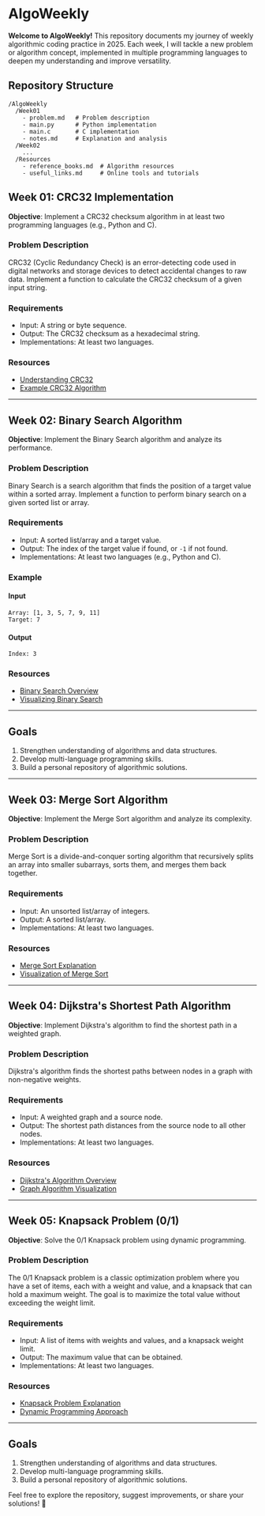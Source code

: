 # AlgoWeekly

**Welcome to AlgoWeekly!** This repository documents my journey of weekly algorithmic coding practice in 2025. Each week, I will tackle a new problem or algorithm concept, implemented in multiple programming languages to deepen my understanding and improve versatility.

## Repository Structure
```
/AlgoWeekly
  /Week01
    - problem.md   # Problem description
    - main.py      # Python implementation
    - main.c       # C implementation
    - notes.md     # Explanation and analysis
  /Week02
    ...
  /Resources
    - reference_books.md  # Algorithm resources
    - useful_links.md     # Online tools and tutorials
```

## Week 01: CRC32 Implementation
**Objective**: Implement a CRC32 checksum algorithm in at least two programming languages (e.g., Python and C).

### Problem Description
CRC32 (Cyclic Redundancy Check) is an error-detecting code used in digital networks and storage devices to detect accidental changes to raw data. Implement a function to calculate the CRC32 checksum of a given input string.

### Requirements
- Input: A string or byte sequence.
- Output: The CRC32 checksum as a hexadecimal string.
- Implementations: At least two languages.

### Resources
- [Understanding CRC32](https://en.wikipedia.org/wiki/Cyclic_redundancy_check)
- [Example CRC32 Algorithm](https://www.ietf.org/rfc/rfc1952.txt)

---

## Week 02: Binary Search Algorithm
**Objective**: Implement the Binary Search algorithm and analyze its performance.

### Problem Description
Binary Search is a search algorithm that finds the position of a target value within a sorted array. Implement a function to perform binary search on a given sorted list or array.

### Requirements
- Input: A sorted list/array and a target value.
- Output: The index of the target value if found, or `-1` if not found.
- Implementations: At least two languages (e.g., Python and C).

### Example
#### Input
```
Array: [1, 3, 5, 7, 9, 11]
Target: 7
```
#### Output
```
Index: 3
```

### Resources
- [Binary Search Overview](https://en.wikipedia.org/wiki/Binary_search_algorithm)
- [Visualizing Binary Search](https://visualgo.net/en/bst)

---

## Goals
1. Strengthen understanding of algorithms and data structures.
2. Develop multi-language programming skills.
3. Build a personal repository of algorithmic solutions.

---

## Week 03: Merge Sort Algorithm
**Objective**: Implement the Merge Sort algorithm and analyze its complexity.

### Problem Description
Merge Sort is a divide-and-conquer sorting algorithm that recursively splits an array into smaller subarrays, sorts them, and merges them back together.

### Requirements
- Input: An unsorted list/array of integers.
- Output: A sorted list/array.
- Implementations: At least two languages.

### Resources
- [Merge Sort Explanation](https://en.wikipedia.org/wiki/Merge_sort)
- [Visualization of Merge Sort](https://www.cs.usfca.edu/~galles/visualization/ComparisonSort.html)

---

## Week 04: Dijkstra's Shortest Path Algorithm
**Objective**: Implement Dijkstra's algorithm to find the shortest path in a weighted graph.

### Problem Description
Dijkstra's algorithm finds the shortest paths between nodes in a graph with non-negative weights.

### Requirements
- Input: A weighted graph and a source node.
- Output: The shortest path distances from the source node to all other nodes.
- Implementations: At least two languages.

### Resources
- [Dijkstra's Algorithm Overview](https://en.wikipedia.org/wiki/Dijkstra%27s_algorithm)
- [Graph Algorithm Visualization](https://visualgo.net/en/sssp)

---

## Week 05: Knapsack Problem (0/1)
**Objective**: Solve the 0/1 Knapsack problem using dynamic programming.

### Problem Description
The 0/1 Knapsack problem is a classic optimization problem where you have a set of items, each with a weight and value, and a knapsack that can hold a maximum weight. The goal is to maximize the total value without exceeding the weight limit.

### Requirements
- Input: A list of items with weights and values, and a knapsack weight limit.
- Output: The maximum value that can be obtained.
- Implementations: At least two languages.

### Resources
- [Knapsack Problem Explanation](https://en.wikipedia.org/wiki/Knapsack_problem)
- [Dynamic Programming Approach](https://www.geeksforgeeks.org/0-1-knapsack-problem-dp-10/)

---

## Goals
1. Strengthen understanding of algorithms and data structures.
2. Develop multi-language programming skills.
3. Build a personal repository of algorithmic solutions.

Feel free to explore the repository, suggest improvements, or share your solutions! 🚀

